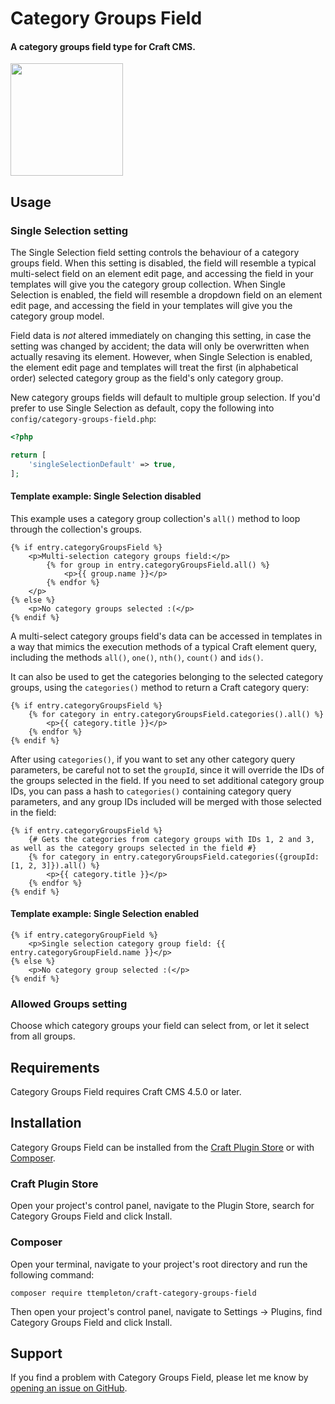 # Category Groups Field

#### A category groups field type for Craft CMS.

<img src="src/icon.svg" width="180">

## Usage

### Single Selection setting

The Single Selection field setting controls the behaviour of a category groups field.  When this setting is disabled, the field will resemble a typical multi-select field on an element edit page, and accessing the field in your templates will give you the category group collection.  When Single Selection is enabled, the field will resemble a dropdown field on an element edit page, and accessing the field in your templates will give you the category group model.

Field data is *not* altered immediately on changing this setting, in case the setting was changed by accident; the data will only be overwritten when actually resaving its element.  However, when Single Selection is enabled, the element edit page and templates will treat the first (in alphabetical order) selected category group as the field's only category group.

New category groups fields will default to multiple group selection.  If you'd prefer to use Single Selection as default, copy the following into `config/category-groups-field.php`:

```php
<?php

return [
    'singleSelectionDefault' => true,
];
```

#### Template example: Single Selection disabled

This example uses a category group collection's `all()` method to loop through the collection's groups.

```twig
{% if entry.categoryGroupsField %}
    <p>Multi-selection category groups field:</p>
        {% for group in entry.categoryGroupsField.all() %}
            <p>{{ group.name }}</p>
        {% endfor %}
    </p>
{% else %}
    <p>No category groups selected :(</p>
{% endif %}
```

A multi-select category groups field's data can be accessed in templates in a way that mimics the execution methods of a typical Craft element query, including the methods `all()`, `one()`, `nth()`, `count()` and `ids()`.

It can also be used to get the categories belonging to the selected category groups, using the `categories()` method to return a Craft category query:

```twig
{% if entry.categoryGroupsField %}
    {% for category in entry.categoryGroupsField.categories().all() %}
        <p>{{ category.title }}</p>
    {% endfor %}
{% endif %}
```

After using `categories()`, if you want to set any other category query parameters, be careful not to set the `groupId`, since it will override the IDs of the groups selected in the field. If you need to set additional category group IDs, you can pass a hash to `categories()` containing category query parameters, and any group IDs included will be merged with those selected in the field:

```twig
{% if entry.categoryGroupsField %}
    {# Gets the categories from category groups with IDs 1, 2 and 3, as well as the category groups selected in the field #}
    {% for category in entry.categoryGroupsField.categories({groupId: [1, 2, 3]}).all() %}
        <p>{{ category.title }}</p>
    {% endfor %}
{% endif %}
```

#### Template example: Single Selection enabled

```twig
{% if entry.categoryGroupField %}
    <p>Single selection category group field: {{ entry.categoryGroupField.name }}</p>
{% else %}
    <p>No category group selected :(</p>
{% endif %}
```

### Allowed Groups setting

Choose which category groups your field can select from, or let it select from all groups.

## Requirements

Category Groups Field requires Craft CMS 4.5.0 or later.

## Installation

Category Groups Field can be installed from the [Craft Plugin Store](https://plugins.craftcms.com/) or with [Composer](https://packagist.org/).

### Craft Plugin Store
Open your project's control panel, navigate to the Plugin Store, search for Category Groups Field and click Install.

### Composer
Open your terminal, navigate to your project's root directory and run the following command:
```
composer require ttempleton/craft-category-groups-field
```
Then open your project's control panel, navigate to Settings &rarr; Plugins, find Category Groups Field and click Install.

## Support

If you find a problem with Category Groups Field, please let me know by [opening an issue on GitHub](https://github.com/ttempleton/craft-category-groups-field/issues/new).
